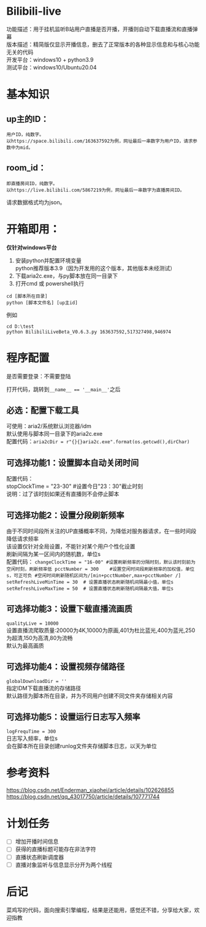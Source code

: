 # Bilibili-live
功能描述：用于挂机监听B站用户直播是否开播，开播则自动下载直播流和直播弹幕    
版本描述：精简版仅显示开播信息，删去了正常版本的各种显示信息和与核心功能无关的代码    
开发平台：windows10 + python3.9    
测试平台：windows10/Ubuntu20.04    

# 基本知识  
## up主的ID：  
	用户ID，纯数字。  
	以https://space.bilibili.com/163637592为例，网址最后一串数字为用户ID，请求参数中为mid。  
## room_id：  
	即直播房间ID，纯数字。  
	以https://live.bilibili.com/5867219为例，网址最后一串数字为直播房间ID。  
请求数据格式均为json。

# 开箱即用：
**仅针对windows平台**  
1. 安装python并配置环境变量  
	python推荐版本3.9（因为开发用的这个版本，其他版本未经测试）  
2. 下载aria2c.exe，与py脚本放在同一目录下  
3. 打开cmd 或 powershell执行  
```
cd [脚本所在目录]
python [脚本文件名] [up主id]
```
例如  
```
cd D:\test
python BilibiliLiveBeta_V0.6.3.py 163637592,517327498,946974
```
# 程序配置
是否需要登录：不需要登陆  

打开代码，跳转到```__name__ == '__main__'```之后  
  
## 必选：配置下载工具  
可使用：aria2/系统默认浏览器/idm  
默认使用与脚本同一目录下的aria2c.exe  
配置代码：```aria2cDir = r"{}{}aria2c.exe".format(os.getcwd(),dirChar)```  

## 可选择功能1：设置脚本自动关闭时间  
配置代码：  
	stopClockTime = "23-30" #设置今日"23：30"截止时刻  
说明：过了该时刻如果还有直播则不会停止脚本  

## 可选择功能2：设置分段刷新频率  
由于不同时间段所关注的UP直播概率不同，为降低对服务器请求，在一些时间段降低请求频率  
该设置仅针对全局设置，不能针对某个用户个性化设置  
刷新间隔为某一区间内的随机数，单位s  
配置代码：
	```
	changeClockTime = "16-00" #设置刷新频率的分隔时刻，默认该时刻前为空闲时刻，刷新频率低
	pcctNumber = 300    #设置空闲时间段刷新频率的加权值，单位s，可正可负
	#空闲时间刷新随机区间为/[min+pcctNumber,max+pcctNumber /]
	setRefreshLiveMinTime = 30  # 设置直播状态刷新随机间隔最小值，单位s
	setRefreshLiveMaxTime = 50  # 设置直播状态刷新随机间隔最大值，单位s
	```  
    
 ## 可选择功能3：设置下载直播流画质  
```qualityLive = 10000```  
设置直播流爬取质量:20000为4K,10000为原画,401为杜比蓝光,400为蓝光,250为超清,150为高清,80为流畅  
默认为最高画质  
    
 ## 可选择功能4：设置视频存储路径  
```globalDownloadDir = '' ```  
指定IDM下载直播流的存储路径  
默认路径为脚本所在目录，并为不同用户创建不同文件夹存储相关内容  

 ## 可选择功能5：设置运行日志写入频率  
```logFrequTime = 300   ```  
日志写入频率，单位s  
会在脚本所在目录创建runlog文件夹存储脚本日志，以天为单位  
    
# 参考资料  
  https://blog.csdn.net/Enderman_xiaohei/article/details/102626855  
  https://blog.csdn.net/qq_43017750/article/details/107771744  
  
# 计划任务
- [ ] 增加开播时间信息
- [ ] 获得的直播标题可能存在非法字符
- [ ] 直播状态刷新调度器
- [ ] 直播对象监听与信息显示分开为两个线程

# 后记
  菜鸡写的代码，面向搜索引擎编程，结果是还能用，感觉还不错，分享给大家，欢迎指教
